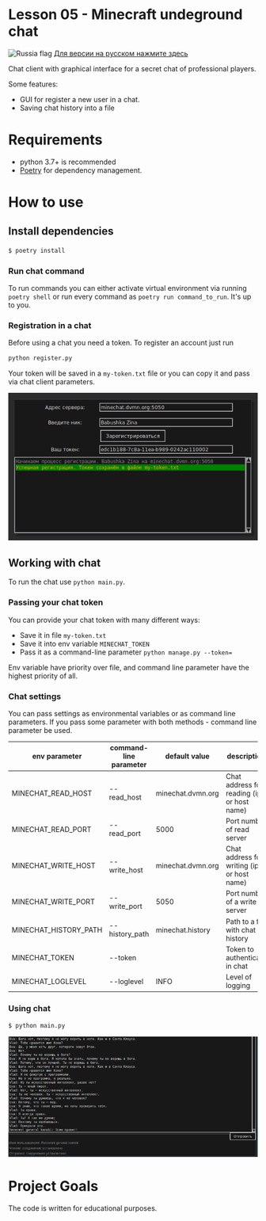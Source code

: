 # Lesson 05 - Minecraft undeground chat

![][russia_flag] [Для версии на русском нажмите здесь](../README.md)

Chat client with graphical interface for a secret chat of professional players.

Some features:

* GUI for register a new user in a chat.
* Saving chat history into a file


# Requirements

* python 3.7+ is recommended
* [Poetry](https://poetry.eustace.io/) for dependency management. 

# How to use


## Install dependencies

```bash
$ poetry install
```
### Run chat command

To run commands you can either activate virtual environment via running ```poetry shell```
or run every command as ```poetry run command_to_run```. It's up to you. 


### Registration in a chat

Before using a chat you need a token. To register an account just run 

```bash
python register.py
```

Your token will be saved in a `my-token.txt` file or you can copy it and pass via chat client parameters.


![Successfull registration][registration]


## Working with chat

To run the chat use ```python main.py```. 


### Passing your chat token

You can provide your chat token with many different ways:

* Save it in file `my-token.txt`
* Save it into env variable `MINECHAT_TOKEN`
* Pass it as a command-line parameter ```python manage.py --token=```

Env variable have priority over file, and command line parameter have the highest priority of all.


### Chat settings

You can pass settings as environmental variables or as command line parameters.
If you pass some parameter with both methods - command line parameter be used.


| env parameter |  command-line parameter | default value |  description  |
|---|---|---|---|
| MINECHAT_READ_HOST  | --read_host  | minechat.dvmn.org  | Chat address for reading (ip or host name)  |
| MINECHAT_READ_PORT  | --read_port  | 5000  | Port number of read server |
| MINECHAT_WRITE_HOST  | --write_host  | minechat.dvmn.org  | Chat address for writing (ip or host name)  |
| MINECHAT_WRITE_PORT  | --write_port  | 5050  | Port number of a write server |
| MINECHAT_HISTORY_PATH  | --history_path  | minechat.history  | Path to a file with chat history  |
| MINECHAT_TOKEN  | --token  |   | Token to authenticate in chat |
| MINECHAT_LOGLEVEL  | --loglevel  | INFO  | Level of logging |


### Using chat

```bash
$ python main.py
```

![Chat client is running][chat_window]


# Project Goals

The code is written for educational purposes.


[registration]: readme_pics/registration.png "Registration window"
[chat_window]: readme_pics/chat.png "Chat in work"
[russia_flag]: readme_pics/russia_icon.png.png "Russia flag"